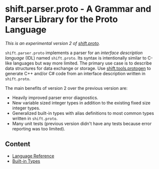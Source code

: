 # shift.parser.proto - A Grammar and Parser Library for the Proto Language

*This is an experimental version 2 of [shift.proto](../../proto/doc/proto.md).*

`shift.parser.proto` implements a parser for an *interface description language* (IDL) named `shift.proto`. Its syntax is intentionally similar to C-like languages but way more limited. The primary use case is to describe data structures for data exchange or storage. Use [shift.tools.protogen](../../tools.protogen/doc/tools.protogen.md) to generate C++ and/or C# code from an interface description written in `shift.proto`.

The main benefits of version 2 over the previous version are:

* Heavily improved parser error diagnostics.
* New variable sized integer types in addition to the existing fixed size integer types.
* Generalized built-in types with alias definitions to most common types written in `shift.proto`.
* Many unit tests (previous version didn't have any tests because error reporting was too limited).

## Content

* [Language Reference](language_reference.md)
* [Built-in Types](built_in_types.md)
